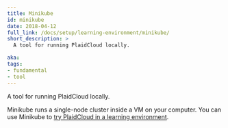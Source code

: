 ```yaml
---
title: Minikube
id: minikube
date: 2018-04-12
full_link: /docs/setup/learning-environment/minikube/
short_description: >
  A tool for running PlaidCloud locally.

aka: 
tags:
- fundamental
- tool
---
```

 A tool for running PlaidCloud locally.

<!--more--> 

Minikube runs a single-node cluster inside a VM on your computer.
You can use Minikube to
[try PlaidCloud in a learning environment](/docs/setup/learning-environment/).
